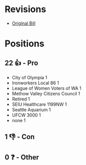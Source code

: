 # Revisions
* [Original Bill](1/)

# Positions
## 22 👍 - Pro
* City of Olympia 1
* Ironworkers Local 86 1
* League of Women Voters of WA 1
* Methow Valley Citizens Council 1
* Retired 1
* SEIU Healthcare 1199NW 1
* Seattle Aquarium 1
* UFCW 3000 1
* none 1

## 1 👎 - Con

## 0 ❓ - Other
